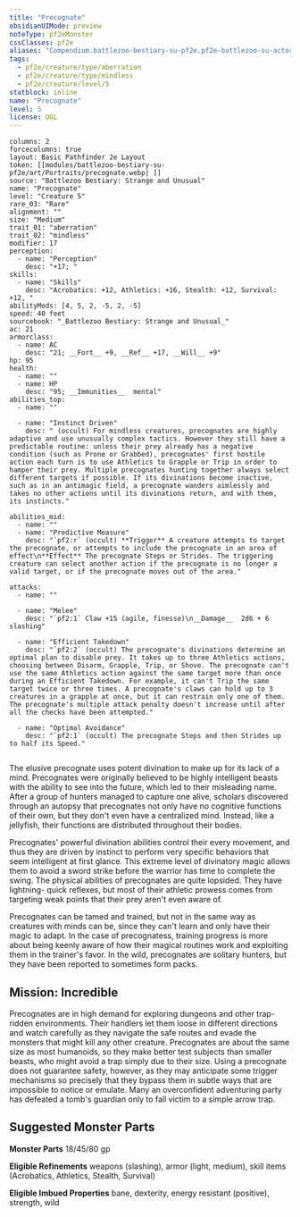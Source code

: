 ```yaml
---
title: "Precognate"
obsidianUIMode: preview
noteType: pf2eMonster
cssClasses: pf2e
aliases: "Compendium.battlezoo-bestiary-su-pf2e.pf2e-battlezoo-su-actors.Actor.I9d3Rs1uYE8Ti6AS" 
tags:
  - pf2e/creature/type/aberration
  - pf2e/creature/type/mindless
  - pf2e/creature/level/5
statblock: inline
name: "Precognate"
level: 5
license: OGL
---
```


```statblock
columns: 2
forcecolumns: true
layout: Basic Pathfinder 2e Layout
token: [[modules/battlezoo-bestiary-su-pf2e/art/Portraits/precognate.webp| ]]
source: "Battlezoo Bestiary: Strange and Unusual"
name: "Precognate"
level: "Creature 5"
rare_03: "Rare"
alignment: ""
size: "Medium"
trait_01: "aberration"
trait_02: "mindless"
modifier: 17
perception:
  - name: "Perception"
    desc: "+17; "
skills:
  - name: "Skills"
    desc: "Acrobatics: +12, Athletics: +16, Stealth: +12, Survival: +12, "
abilityMods: [4, 5, 2, -5, 2, -5]
speed: 40 feet
sourcebook: "_Battlezoo Bestiary: Strange and Unusual_"
ac: 21
armorclass:
  - name: AC
    desc: "21; __Fort__ +9, __Ref__ +17, __Will__ +9"
hp: 95
health:
  - name: ""
  - name: HP
    desc: "95; __Immunities__  mental"
abilities_top:
  - name: ""

  - name: "Instinct Driven"
    desc: " (occult) For mindless creatures, precognates are highly adaptive and use unusually complex tactics. However they still have a predictable routine: unless their prey already has a negative condition (such as Prone or Grabbed), precognates' first hostile action each turn is to use Athletics to Grapple or Trip in order to hamper their prey. Multiple precognates hunting together always select different targets if possible. If its divinations become inactive, such as in an antimagic field, a precognate wanders aimlessly and takes no other actions until its divinations return, and with them, its instincts."

abilities_mid:
  - name: ""
  - name: "Predictive Measure"
    desc: "`pf2:r` (occult) **Trigger** A creature attempts to target the precognate, or attempts to include the precognate in an area of effect\n**Effect** The precognate Steps or Strides. The triggering creature can select another action if the precognate is no longer a valid target, or if the precognate moves out of the area."

attacks:
  - name: ""

  - name: "Melee"
    desc: "`pf2:1` Claw +15 (agile, finesse)\n__Damage__  2d6 + 6 slashing"

  - name: "Efficient Takedown"
    desc: "`pf2:2` (occult) The precognate's divinations determine an optimal plan to disable prey. It takes up to three Athletics actions, choosing between Disarm, Grapple, Trip, or Shove. The precognate can't use the same Athletics action against the same target more than once during an Efficient Takedown. For example, it can't Trip the same target twice or three times. A precognate's claws can hold up to 3 creatures in a grapple at once, but it can restrain only one of them. The precognate's multiple attack penalty doesn't increase until after all the checks have been attempted."

  - name: "Optimal Avoidance"
    desc: "`pf2:1` (occult) The precognate Steps and then Strides up to half its Speed."
 
```



The elusive precognate uses potent divination to make up for its lack of a mind. Precognates were originally believed to be highly intelligent beasts with the ability to see into the future, which led to their misleading name. After a group of hunters managed to capture one alive, scholars discovered through an autopsy that precognates not only have no cognitive functions of their own, but they don't even have a centralized mind. Instead, like a jellyfish, their functions are distributed throughout their bodies.

Precognates' powerful divination abilities control their every movement, and thus they are driven by instinct to perform very specific behaviors that seem intelligent at first glance. This extreme level of divinatory magic allows them to avoid a sword strike before the warrior has time to complete the swing. The physical abilities of precognates are quite lopsided. They have lightning- quick reflexes, but most of their athletic prowess comes from targeting weak points that their prey aren't even aware of.

Precognates can be tamed and trained, but not in the same way as creatures with minds can be, since they can't learn and only have their magic to adapt. In the case of precognatess, training progress is more about being keenly aware of how their magical routines work and exploiting them in the trainer's favor. In the wild, precognates are solitary hunters, but they have been reported to sometimes form packs.

## Mission: Incredible

Precognates are in high demand for exploring dungeons and other trap-ridden environments. Their handlers let them loose in different directions and watch carefully as they navigate the safe routes and evade the monsters that might kill any other creature. Precognates are about the same size as most humanoids, so they make better test subjects than smaller beasts, who might avoid a trap simply due to their size. Using a precognate does not guarantee safety, however, as they may anticipate some trigger mechanisms so precisely that they bypass them in subtle ways that are impossible to notice or emulate. Many an overconfident adventuring party has defeated a tomb's guardian only to fall victim to a simple arrow trap.

## Suggested Monster Parts

**Monster Parts** 18/45/80 gp

**Eligible Refinements** weapons (slashing), armor (light, medium), skill items (Acrobatics, Athletics, Stealth, Survival)

**Eligible Imbued Properties** bane, dexterity, energy resistant (positive), strength, wild
